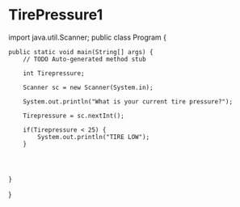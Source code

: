 # TirePressure1
import java.util.Scanner;
public class Program {

	public static void main(String[] args) {
		// TODO Auto-generated method stub
		
		int Tirepressure;
		
		Scanner sc = new Scanner(System.in);
		
		System.out.println("What is your current tire pressure?");
		
		Tirepressure = sc.nextInt();
		
		if(Tirepressure < 25) {
			System.out.println("TIRE LOW");
		}
		
		
		

	}

}
